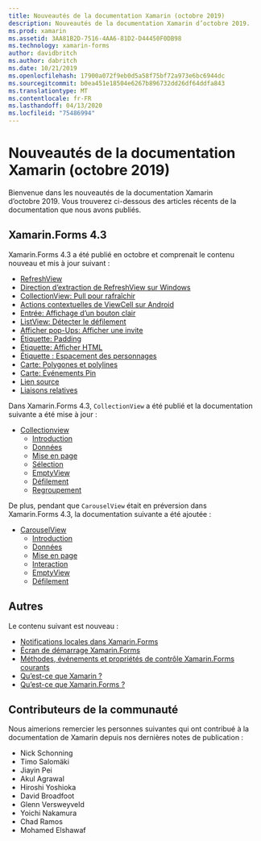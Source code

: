```yaml
---
title: Nouveautés de la documentation Xamarin (octobre 2019)
description: Nouveautés de la documentation Xamarin d’octobre 2019.
ms.prod: xamarin
ms.assetid: 3AA81B2D-7516-4AA6-81D2-D44450F0DB98
ms.technology: xamarin-forms
author: davidbritch
ms.author: dabritch
ms.date: 10/21/2019
ms.openlocfilehash: 17900a072f9eb0d5a58f75bf72a973e6bc6944dc
ms.sourcegitcommit: b0ea451e18504e6267b896732dd26df64ddfa843
ms.translationtype: MT
ms.contentlocale: fr-FR
ms.lasthandoff: 04/13/2020
ms.locfileid: "75486994"
---
```

# <a name="xamarin-docs-whats-new-october-2019"></a>Nouveautés de la documentation Xamarin (octobre 2019)

Bienvenue dans les nouveautés de la documentation Xamarin d’octobre 2019. Vous trouverez ci-dessous des articles récents de la documentation que nous avons publiés.

## <a name="xamarinforms-43"></a>Xamarin.Forms 4.3

Xamarin.Forms 4.3 a été publié en octobre et comprenait le contenu nouveau et mis à jour suivant :

- [RefreshView](~/xamarin-forms/user-interface/refreshview.md)
- [Direction d’extraction de RefreshView sur Windows](~/xamarin-forms/platform/windows/refreshview-pulldirection.md)
- [CollectionView: Pull pour rafraîchir](~/xamarin-forms/user-interface/collectionview/populate-data.md#pull-to-refresh)
- [Actions contextuelles de ViewCell sur Android](~/xamarin-forms/platform/android/viewcell-context-actions.md)
- [Entrée: Affichage d’un bouton clair](~/xamarin-forms/user-interface/text/entry.md#displaying-a-clear-button)
- [ListView: Détecter le défilement](~/xamarin-forms/user-interface/listview/interactivity.md#detect-scrolling)
- [Afficher pop-Ups: Afficher une invite](~/xamarin-forms/user-interface/pop-ups.md#display-a-prompt)
- [Étiquette: Padding](~/xamarin-forms/user-interface/text/label.md#padding)
- [Étiquette: Afficher HTML](~/xamarin-forms/user-interface/text/label.md#display-html)
- [Étiquette : Espacement des personnages](~/xamarin-forms/user-interface/text/label.md#character-spacing)
- [Carte: Polygones et polylines](~/xamarin-forms/user-interface/map/polygons.md)
- [Carte: Événements Pin](~/xamarin-forms/user-interface/map/pins.md#interact-with-a-pin)
- [Lien source](~/xamarin-forms/internals/sourcelink.md)
- [Liaisons relatives](~/xamarin-forms/app-fundamentals/data-binding/relative-bindings.md)

Dans Xamarin.Forms 4.3, `CollectionView` a été publié et la documentation suivante a été mise à jour :

- [Collectionview](~/xamarin-forms/user-interface/collectionview/index.md)
  - [Introduction](~/xamarin-forms/user-interface/collectionview/introduction.md)
  - [Données](~/xamarin-forms/user-interface/collectionview/populate-data.md)
  - [Mise en page](~/xamarin-forms/user-interface/collectionview/layout.md)
  - [Sélection](~/xamarin-forms/user-interface/collectionview/selection.md)
  - [EmptyView](~/xamarin-forms/user-interface/collectionview/emptyview.md)
  - [Défilement](~/xamarin-forms/user-interface/collectionview/scrolling.md)
  - [Regroupement](~/xamarin-forms/user-interface/collectionview/grouping.md)

De plus, pendant que `CarouselView` était en préversion dans Xamarin.Forms 4.3, la documentation suivante a été ajoutée :

- [CarouselView](~/xamarin-forms/user-interface/carouselview/index.md)
  - [Introduction](~/xamarin-forms/user-interface/carouselview/introduction.md)
  - [Données](~/xamarin-forms/user-interface/carouselview/populate-data.md)
  - [Mise en page](~/xamarin-forms/user-interface/carouselview/layout.md)
  - [Interaction](~/xamarin-forms/user-interface/carouselview/interaction.md)
  - [EmptyView](~/xamarin-forms/user-interface/carouselview/emptyview.md)
  - [Défilement](~/xamarin-forms/user-interface/carouselview/scrolling.md)

## <a name="other"></a>Autres

Le contenu suivant est nouveau :

- [Notifications locales dans Xamarin.Forms](~/xamarin-forms/app-fundamentals/local-notifications.md)
- [Écran de démarrage Xamarin.Forms](~/xamarin-forms/user-interface/splashscreen.md)
- [Méthodes, événements et propriétés de contrôle Xamarin.Forms courants](~/xamarin-forms/user-interface/controls/common-properties.md)
- [Qu’est-ce que Xamarin ?](~/get-started/what-is-xamarin.md)
- [Qu’est-ce que Xamarin.Forms ?](~/get-started/what-is-xamarin-forms.md)

## <a name="community-contributors"></a>Contributeurs de la communauté

Nous aimerions remercier les personnes suivantes qui ont contribué à la documentation de Xamarin depuis nos dernières notes de publication :

- Nick Schonning
- Timo Salomäki
- Jiayin Pei
- Akul Agrawal
- Hiroshi Yoshioka
- David Broadfoot
- Glenn Versweyveld
- Yoichi Nakamura
- Chad Ramos
- Mohamed Elshawaf
